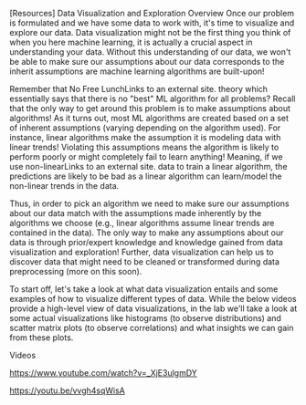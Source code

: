 [Resources] Data Visualization and Exploration
Overview
Once our problem is formulated and we have some data to work with, it's time to visualize and explore our data. Data visualization might not be the first thing you think of when you here machine learning, it is actually a crucial aspect in understanding your data. Without this understanding of our data, we won't be able to make sure our assumptions about our data corresponds to the inherit assumptions are machine learning algorithms are built-upon!

Remember that No Free LunchLinks to an external site. theory which essentially says that there is no "best" ML algorithm for all problems? Recall that the only way to get around this problem is to make assumptions about algorithms! As it turns out, most ML algorithms are created based on a set of inherent assumptions (varying depending on the algorithm used). For instance, linear algorithms make the assumption it is modeling data with linear trends! Violating this assumptions means the algorithm is likely to perform poorly or might completely fail to learn anything!  Meaning, if we use non-linearLinks to an external site. data to train a linear algorithm, the predictions are likely to be bad as a linear algorithm can learn/model the non-linear trends in the data.

Thus, in order to pick an algorithm we need to make sure our assumptions about our data match with the assumptions made inherently by the algorithms we choose (e.g., linear algorithms assume linear trends are contained in the data). The only way to make any assumptions about our data is through prior/expert knowledge and knowledge gained from data visualization and exploration! Further, data visualization can help us to discover data that might need to be cleaned or transformed during data preprocessing (more on this soon).

To start off, let's take a look at what data visualization entails and some examples of how to visualize different types of data. While the below videos provide a high-level view of data visualizations, in the lab we'll take a look at some actual visualizations like histograms (to observe distributions) and scatter matrix plots (to observe correlations) and what insights we can gain from these plots.

Videos

https://www.youtube.com/watch?v=_XjE3ulgmDY

https://youtu.be/vvgh4sqWisA
